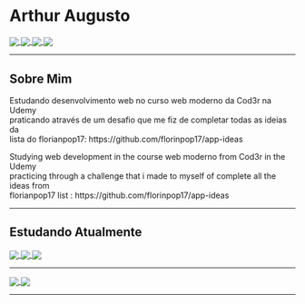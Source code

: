 # Arthur Augusto
<a href="mailto:arthuraugusto.exe@gmail.com">
  <img align="center" src="https://img.shields.io/badge/Gmail-D14836?style=for-the-badge&logo=gmail&logoColor=white"/>
</a>
<a href="https://www.linkedin.com/in/arthur-augusto/">
  <img align="center" src="https://img.shields.io/badge/LinkedIn-0077B5?style=for-the-badge&logo=linkedin&logoColor=white"/>
</a>
<a href="https://www.instagram.com/arthx.exe/">
  <img align="center" src="https://img.shields.io/badge/Instagram-E4405F?style=for-the-badge&logo=instagram&logoColor=white"/>
</a>
<a href="https://aarthx.github.io/">
  <img align="center" src="https://img.shields.io/badge/GitHub-100000?style=for-the-badge&logo=github&logoColor=white"/>
</a>
<hr>
<h2>Sobre Mim</h2>

<p>Estudando desenvolvimento web no curso web moderno da Cod3r na Udemy <br>
praticando através de um desafio que me fiz de completar todas as ideias da <br>
lista do florianpop17: https://github.com/florinpop17/app-ideas</p>

<p>Studying web development in the course web moderno from Cod3r in the Udemy <br>
practicing through a challenge that i made to myself of complete all the ideas from <br>
florianpop17 list : https://github.com/florinpop17/app-ideas</p>

<hr>
<h2>Estudando Atualmente</h2>

<a href="https://github.com/aarthx?tab=repositories">
  <img align="center" src="https://img.shields.io/badge/HTML5-E34F26?style=for-the-badge&logo=html5&logoColor=white"/>
</a>
<a href="https://github.com/aarthx?tab=repositories">
  <img align="center" src="https://img.shields.io/badge/CSS3-1572B6?style=for-the-badge&logo=css3&logoColor=white"/>
</a>
<a href="https://github.com/aarthx?tab=repositories">
  <img align="center" src="https://img.shields.io/badge/JavaScript-F7DF1E?style=for-the-badge&logo=javascript&logoColor=black"/>
</a>

<hr>

<a href="https://github.com/aarthx">
  <img align="center" src="https://github-readme-stats.vercel.app/api?username=aarthx&theme=radical"/>
</a>
<a href="https://github.com/aarthx">
  <img align="center" src="https://github-readme-stats.vercel.app/api/top-langs/?username=aarthx&theme=radical&layout=compact" />
</a>

<hr>

